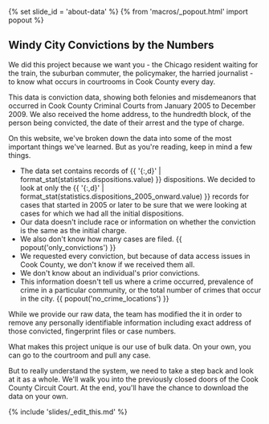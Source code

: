 {% set slide_id = 'about-data' %}
{% from 'macros/_popout.html' import popout %}

## Windy City Convictions by the Numbers

We did this project because we want you - the Chicago resident waiting for the train, the suburban commuter, the policymaker, the harried journalist - to know what occurs in courtrooms in Cook County every day.

This data is <span data-term="conviction">conviction</span> data, showing both felonies and misdemeanors that occurred in Cook County Criminal Courts from January 2005 to December 2009. We also received the home address, to the hundredth block, of the person being convicted, the date of their arrest and the type of charge.

On this website, we've broken down the data into some of the most important things we've learned. But as you're reading, keep in mind a few things.

- The data set contains records of {{ '{:,d}' | format_stat(statistics.dispositions.value) }} <span data-term="disposition">dispositions</span>. We decided to look at only the {{ '{:,d}' | format_stat(statistics.dispositions_2005_onward.value) }} records for cases that started in 2005 or later to be sure that we were looking at cases for which we had all the initial dispositions.
- Our data doesn't include race or information on whether the conviction is the same as the <span data-term="initialcharge">initial charge</span>.
- We also don't know how many cases are filed. {{ popout('only_convictions') }}
- We requested every <span data-term="conviction">conviction</span>, but because of data access issues in Cook County, we don't know if we received them all. 
- We don't know about an individual's <span data-term="priorconvicts">prior convictions</span>.
- This information doesn't tell us where a crime occurred, prevalence of crime in a particular community, or the total number of crimes that occur in the city. {{ popout('no_crime_locations') }}

While we provide our raw data, the team has modified the it in order to remove any personally identifiable information including exact address of those convicted, fingerprint files or case numbers. 

What makes this project unique is our use of bulk data. On your own, you can go to the courtroom and pull any case.

But to really understand the system, we need to take a step back and look at it as a whole. We'll walk you into the previously closed doors of the Cook County Circuit Court. At the end, you'll have the chance to download the data on your own.

{% include 'slides/_edit_this.md' %}

